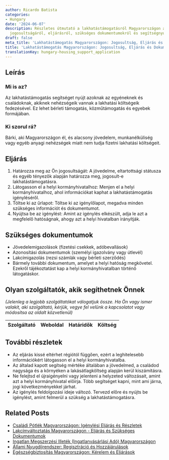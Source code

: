 ```yaml
---
author: Ricardo Batista
categories:
- Hungary
date: '2024-06-07'
description: Részletes útmutató a lakhatástámogatásról Magyarországon az igénylés
  jogosultságáról, eljárásról, szükséges dokumentumokról és segítségnyújtó szolgáltatókról.
draft: false
meta_title: 'Lakhatástámogatás Magyarországon: Jogosultság, Eljárás és Dokumentumok'
title: 'Lakhatástámogatás Magyarországon: Jogosultság, Eljárás és Dokumentumok'
translationKey: hungary-housing_support_application
---
```



## Leírás
### Mi is az?
Az lakhatástámogatás segítséget nyújt azoknak az egyéneknek és családoknak, akiknek nehézségeik vannak a lakhatási költségeik fedezésével. Ez lehet bérleti támogatás, közműtámogatás és egyebek formájában.

### Ki szorul rá?
Bárki, aki Magyarországon él, és alacsony jövedelem, munkanélküliség vagy egyéb anyagi nehézségek miatt nem tudja fizetni lakhatási költségeit.

## Eljárás
1. Határozza meg az Ön jogosultságát: A jövedelme, eltartottsági státusza és egyéb tényezők alapján határozza meg, jogosult-e lakhatástámogatásra.
2. Látogasson el a helyi kormányhivatalhoz: Menjen el a helyi kormányhivatalhoz, ahol információkat kaphat a lakhatástámogatás igényléséről.
3. Töltse ki az űrlapot: Töltse ki az igénylőlapot, megadva minden szükséges információt és dokumentumot.
4. Nyújtsa be az igénylést: Amint az igénylés elkészült, adja le azt a megfelelő hatóságnak, ahogy azt a helyi hivatalban irányítják.

## Szükséges dokumentumok
- Jövedelemigazolások (fizetési csekkek, adóbevallások)
- Azonosítási dokumentumok (személyi igazolvány vagy útlevél)
- Lakcímigazolás (rezsi számlák vagy bérleti szerződés)
- Bármely további dokumentum, amelyet a helyi hatóság megkövetel. Ezekről tájékoztatást kap a helyi kormányhivatalban történő látogatáskor.

## Olyan szolgáltatók, akik segíthetnek Önnek
_(Jelenleg a legjobb szolgáltatókat válogatjuk össze. Ha Ön vagy ismer valakit, aki szolgáltató, kérjük, vegye fel velünk a kapcsolatot vagy módosítsa az oldalt közvetlenül)_

| Szolgáltató     |     Weboldal    |     Határidők    |       Költség     |
| :-------------: | :-------------: |  :-------------: | :-------------: |

## További részletek
- Az eljárás kissé eltérhet régiótól függően, ezért a leghitelesebb információkért látogasson el a helyi kormányhivatalba.
- Az általad kapott segítség mértéke általában a jövedelmed, a családod nagysága és a környéken a lakásátlagköltség alapján kerül kiszámításra.
- Ne felejtsd el újraigényelni vagy jelenteni a helyzeted változásait, amint azt a helyi kormányhivatal előírja. Több segítséget kapni, mint ami járna, jogi következményekkel járhat.
- Az igénylés feldolgozási ideje változó. Tervezd előre és nyújts be igénylést, amint felmerül a szükség a lakhatástámogatásra.
## Related Posts

- [Családi Pótlék Magyarországon: Igénylési Eljárás és Részletek](https://tramitit.com/hu/guides/hungary/csaladi_potlek_igenylese/)
- [Lakcímváltoztatás Magyarországon - Eljárás és Szükséges Dokumentumok](https://tramitit.com/hu/guides/hungary/lakohely_bejelentese/)
- [Ingatlan Megszerzési Illeték (Ingatlanvásárlási Adó) Magyarországon](https://tramitit.com/hu/guides/hungary/vagyonszerzesi_illetek_befizetese/)
- [Állami Nyugdíjrendszer: Regisztráció és Hozzájárulások](https://tramitit.com/hu/guides/hungary/belepes_az_allami_nyugdijrendszerbe/)
- [Egészségbiztosítás Magyarországon: Kérelem és Eljárások](https://tramitit.com/hu/guides/hungary/egeszsegugyi_biztositas_igenylese/)
